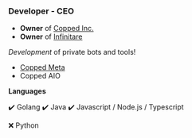 ### Developer - CEO
- **Owner** of [Copped Inc.](https://github.com/copped-inc)
- **Owner** of [Infinitare](https://github.com/infinitare)



_Development_ of private bots and tools!
- [Copped Meta](https://twitter.com/coppedmeta)
- Copped AIO

__Languages__

✔️ Golang
✔️ Java
✔️ Javascript / Node.js / Typescript

❌ Python
